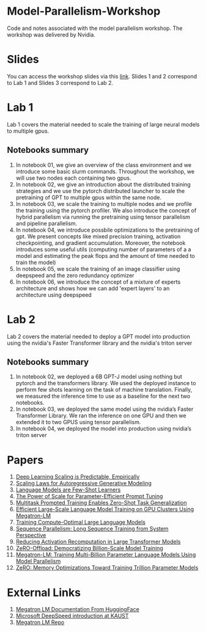 # Model-Parallelism-Workshop
Code and notes associated with the model parallelism workshop. The workshop was delivered by Nvidia. 

# Slides 
You can access the workshop slides via this [link](https://drive.google.com/drive/folders/1ngVnPV90p7OMoZ6dQLysZwcu45vs-CNb?usp=drive_link). Slides 1 and 2 correspond to Lab 1 and Slides 3 correspond to Lab 2.

# Lab 1 
Lab 1 covers the material needed to scale the training of large neural models to multiple gpus.

## Notebooks summary 

1. In notebook 01, we give an overview of the class environment and we introduce some basic slurm commands. Throughout the workshop, we will use two nodes each containing two gpus.
2.  In notebook 02, we give an introduction about the distributed training strategies and we use the pytorch distributed launcher to scale the pretraining of GPT to multiple gpus within the same node.
3. In notebook 03, we scale the training to multiple nodes and we profile the training using the pytorch profiler. We also introduce the concept of hybrid parallelism via running the pretraining using tensor parallelism and  pipeline parallelism.
4. In notebook 04, we introduce possbile optimizations to the pretraining of gpt. We present concepts like mixed precision training, activation checkpointing, and gradient accumulation. Moreover, the notebook introduces some useful utils (computing number of parameters of a a model and estimating the peak flops and the amount of time needed to train the model)
5. In notebook 05, we scale the training of an image classifier using deepspeed and the zero redundancy optimizer
6. In notebook 06, we introduce the concept of a mixture of experts architecture and shows how we can add 'expert layers' to an architecture using deepspeed


# Lab 2 
Lab 2 covers the material needed to deploy a GPT model into production using the nvidia's Faster Transformer library and the nvidia's triton server

## Notebooks summary

1. In notebook 02, we deployed a 6B GPT-J model using nothing but pytorch and the transformers library. We used the deployed instance to perform few shots learning on the task of machine translation. Finally, we measured the inference time to use as a baseline for the next two notebooks.
2. In notebook 03, we deployed the same model using the nvidia’s Faster Transformer Library. We ran the inference on one GPU and then we extended it to two GPUS using tensor parallelism.
3. In notebook 04, we deployed the model into production using nvidia’s triton server


# Papers 

1. [Deep Learning Scaling is Predictable, Empirically](https://arxiv.org/abs/1712.00409)
2. [Scaling Laws for Autoregressive Generative Modeling](https://arxiv.org/abs/2010.14701)
3. [Language Models are Few-Shot Learners](https://arxiv.org/abs/2005.14165)
4. [The Power of Scale for Parameter-Efficient Prompt Tuning](https://arxiv.org/abs/2104.08691)
5. [Multitask Prompted Training Enables Zero-Shot Task Generalization](https://arxiv.org/pdf/2110.08207.pdf)
6. [Efficient Large-Scale Language Model Training on GPU Clusters Using Megatron-LM](https://arxiv.org/pdf/2104.04473.pdf)
7. [Training Compute-Optimal Large Language Models](https://arxiv.org/abs/2203.15556)
8. [Sequence Parallelism: Long Sequence Training from System Perspective](https://arxiv.org/abs/2105.13120)
9. [Reducing Activation Recomputation in Large Transformer Models](https://arxiv.org/abs/2205.05198)
10. [ZeRO-Offload: Democratizing Billion-Scale Model Training](https://arxiv.org/abs/2101.06840)
11. [Megatron-LM: Training Multi-Billion Parameter Language Models Using Model Parallelism](https://arxiv.org/pdf/1909.08053.pdf)
12. [ZeRO: Memory Optimizations Toward Training Trillion Parameter Models](https://arxiv.org/abs/1910.02054)

# External Links 

1. [Megatron LM Documentation From HuggingFace](https://huggingface.co/docs/accelerate/usage_guides/megatron_lm)
2. [Microsoft DeepSpeed introduction at KAUST](https://youtu.be/wbG2ZEDPIyw?si=jd0jGI0PnsgNXH8W)
3. [Megatron LM Repo](https://github.com/NVIDIA/Megatron-LM)